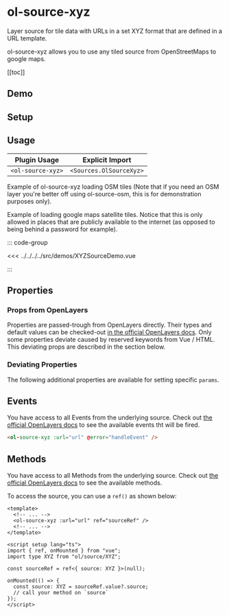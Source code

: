 # ol-source-xyz

Layer source for tile data with URLs in a set XYZ format that are defined in a URL template.

ol-source-xyz allows you to use any tiled source from OpenStreetMaps to google maps.

[[toc]]

## Demo

<script setup>
import XYZSourceDemo from "@demos/XYZSourceDemo.vue"
</script>

<ClientOnly>
<XYZSourceDemo />
</ClientOnly>

## Setup

<!--@include: ../../sources.plugin.md-->

## Usage

| Plugin Usage      |     Explicit Import     |
| ----------------- | :---------------------: |
| `<ol-source-xyz>` | `<Sources.OlSourceXyz>` |

Example of ol-source-xyz loading OSM tiles (Note that if you need an OSM layer you're better off using ol-source-osm, this is for demonstration purposes only).

Example of loading google maps satellite tiles. Notice that this is only allowed in places that are publicly available to the internet (as opposed to being behind a password for example).

::: code-group

<<< ../../../../src/demos/XYZSourceDemo.vue

:::

## Properties

### Props from OpenLayers

Properties are passed-trough from OpenLayers directly.
Their types and default values can be checked-out [in the official OpenLayers docs](https://openlayers.org/en/latest/apidoc/module-ol_source_XYZ-XYZ.html).
Only some properties deviate caused by reserved keywords from Vue / HTML.
This deviating props are described in the section below.

### Deviating Properties

The following additional properties are available for setting specific `params`.

## Events

You have access to all Events from the underlying source.
Check out [the official OpenLayers docs](https://openlayers.org/en/latest/apidoc/module-ol_source_XYZ-XYZ.html) to see the available events tht will be fired.

```html
<ol-source-xyz :url="url" @error="handleEvent" />
```

## Methods

You have access to all Methods from the underlying source.
Check out [the official OpenLayers docs](https://openlayers.org/en/latest/apidoc/module-ol_source_XYZ-XYZ.html) to see the available methods.

To access the source, you can use a `ref()` as shown below:

```vue
<template>
  <!-- ... -->
  <ol-source-xyz :url="url" ref="sourceRef" />
  <!-- ... -->
</template>

<script setup lang="ts">
import { ref, onMounted } from "vue";
import type XYZ from "ol/source/XYZ";

const sourceRef = ref<{ source: XYZ }>(null);

onMounted(() => {
  const source: XYZ = sourceRef.value?.source;
  // call your method on `source`
});
</script>
```
